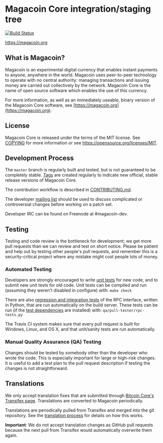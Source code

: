 Magacoin Core integration/staging tree
=====================================

[![Build Status](https://travis-ci.org/magacoin/magacoin.svg?branch=master)](https://travis-ci.org/magacoin/magacoin)

https://magacoin.org

What is Magacoin?
----------------

Magacoin is an experimental digital currency that enables instant payments to
anyone, anywhere in the world. Magacoin uses peer-to-peer technology to operate
with no central authority: managing transactions and issuing money are carried
out collectively by the network. Magacoin Core is the name of open source
software which enables the use of this currency.

For more information, as well as an immediately useable, binary version of
the Magacoin Core software, see [https://magacoin.org](https://magacoin.org).

License
-------

Magacoin Core is released under the terms of the MIT license. See [COPYING](COPYING) for more
information or see https://opensource.org/licenses/MIT.

Development Process
-------------------

The `master` branch is regularly built and tested, but is not guaranteed to be
completely stable. [Tags](https://github.com/magacoin/magacoin/tags) are created
regularly to indicate new official, stable release versions of Magacoin Core.

The contribution workflow is described in [CONTRIBUTING.md](CONTRIBUTING.md).

The developer [mailing list](https://groups.google.com/forum/#!forum/magacoin-dev)
should be used to discuss complicated or controversial changes before working
on a patch set.

Developer IRC can be found on Freenode at #magacoin-dev.

Testing
-------

Testing and code review is the bottleneck for development; we get more pull
requests than we can review and test on short notice. Please be patient and help out by testing
other people's pull requests, and remember this is a security-critical project where any mistake might cost people
lots of money.

### Automated Testing

Developers are strongly encouraged to write [unit tests](/doc/unit-tests.md) for new code, and to
submit new unit tests for old code. Unit tests can be compiled and run
(assuming they weren't disabled in configure) with: `make check`

There are also [regression and integration tests](/qa) of the RPC interface, written
in Python, that are run automatically on the build server.
These tests can be run (if the [test dependencies](/qa) are installed) with: `qa/pull-tester/rpc-tests.py`

The Travis CI system makes sure that every pull request is built for Windows, Linux, and OS X, and that unit/sanity tests are run automatically.

### Manual Quality Assurance (QA) Testing

Changes should be tested by somebody other than the developer who wrote the
code. This is especially important for large or high-risk changes. It is useful
to add a test plan to the pull request description if testing the changes is
not straightforward.

Translations
------------

We only accept translation fixes that are submitted through [Bitcoin Core's Transifex page](https://www.transifex.com/projects/p/bitcoin/).
Translations are converted to Magacoin periodically.

Translations are periodically pulled from Transifex and merged into the git repository. See the
[translation process](doc/translation_process.md) for details on how this works.

**Important**: We do not accept translation changes as GitHub pull requests because the next
pull from Transifex would automatically overwrite them again.
